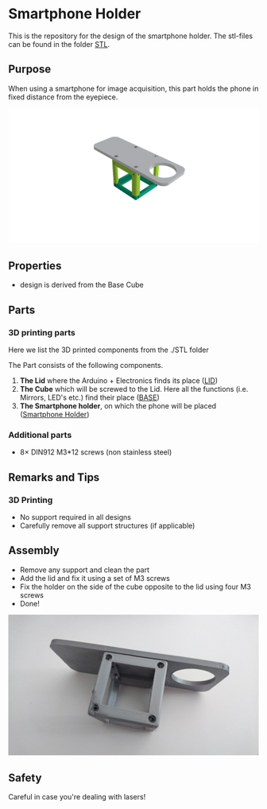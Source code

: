# Smartphone Holder
This is the repository for the design of the smartphone holder. The stl-files can be found in the folder [STL](./STL).



## Purpose
When using a smartphone for image acquisition, this part holds the phone in fixed distance from the eyepiece.
<p align="center">
<img src="./IMAGES/Assembly_Cube_Smartphone_Holder.png"
width="1000">
</p>

## Properties
* design is derived from the Base Cube

## Parts

### 3D printing parts
Here we list the 3D printed components from the ./STL folder


The Part consists of the following components.


1. **The Lid** where the Arduino + Electronics finds its place ([LID](./STL/ASSEMBLY_CUBE_SMARTPHONE_HOLDER_v2_10_Cube_Lid.stl))
2. **The Cube** which will be screwed to the Lid. Here all the functions (i.e. Mirrors, LED's etc.) find their place ([BASE](./STL/ASSEMBLY_CUBE_SMARTPHONE_HOLDER_v2_10_Cube_Base.stl))
3. **The Smartphone holder**, on which the phone will be placed ([Smartphone Holder](./STL/ASSEMBLY_CUBE_SMARTPHONE_HOLDER_30_Smartphone_Holder.stl))



### Additional parts
* 8× DIN912 M3*12 screws (non stainless steel)



## Remarks and Tips

### 3D Printing
* No support required in all designs
* Carefully remove all support structures (if applicable)


## Assembly
* Remove any support and clean the part
* Add the lid and fix it using a set of M3 screws
* Fix the holder on the side of the cube opposite to the lid using four M3 screws
* Done!

<p align="center">
<img src="./IMAGES/DSC_1794.jpg"
width="800">
</p>


## Safety
Careful in case you're dealing with lasers!
